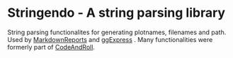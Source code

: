 # Stringendo - A string parsing library

String parsing functionalites for generating plotnames, filenames and path. Used by [MarkdownReports](https://github.com/vertesy/MarkdownReports) and [ggExpress](https://github.com/vertesy/ggExpress) . Many functionalities were formerly part of [CodeAndRoll](https://github.com/vertesy/CodeAndRoll).


